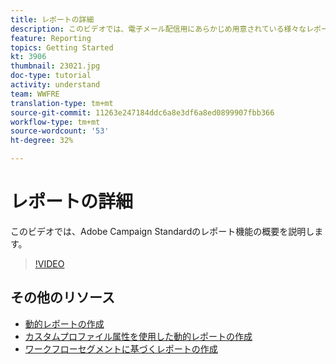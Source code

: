 ```yaml
---
title: レポートの詳細
description: このビデオでは、電子メール配信用にあらかじめ用意されている様々なレポートについて説明します。
feature: Reporting
topics: Getting Started
kt: 3906
thumbnail: 23021.jpg
doc-type: tutorial
activity: understand
team: WWFRE
translation-type: tm+mt
source-git-commit: 11263e247184ddc6a8e3df6a8ed0899907fbb366
workflow-type: tm+mt
source-wordcount: '53'
ht-degree: 32%

---
```



# レポートの詳細

このビデオでは、Adobe Campaign Standardのレポート機能の概要を説明します。

>[!VIDEO](https://video.tv.adobe.com/v/23021?quality=12)

## その他のリソース

* [動的レポートの作成](/help/reporting/creating-a-dynamic-report.md)
* [カスタムプロファイル属性を使用した動的レポートの作成](/help/reporting/custom-profile-attributes-dynamic-reports.md)
* [ワークフローセグメントに基づくレポートの作成](/help/reporting/report-on-workflow-segments.md)
